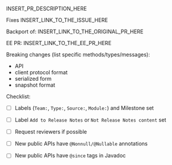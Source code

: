 INSERT_PR_DESCRIPTION_HERE

Fixes INSERT_LINK_TO_THE_ISSUE_HERE

Backport of: INSERT_LINK_TO_THE_ORIGINAL_PR_HERE

EE PR: INSERT_LINK_TO_THE_EE_PR_HERE

Breaking changes (list specific methods/types/messages):
* API
* client protocol format
* serialized form
* snapshot format

Checklist:
- [ ] Labels (`Team:`, `Type:`, `Source:`, `Module:`) and Milestone set
- [ ] Label `Add to Release Notes` or `Not Release Notes content` set
- [ ] Request reviewers if possible

- [ ] New public APIs have `@Nonnull/@Nullable` annotations
- [ ] New public APIs have `@since` tags in Javadoc
